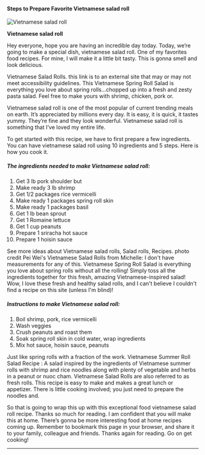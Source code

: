             

#### Steps to Prepare Favorite Vietnamese salad roll

![Vietnamese salad roll](https://img-global.cpcdn.com/recipes/5521566737629184/751x532cq70/vietnamese-salad-roll-recipe-main-photo.jpg)

**Vietnamese salad roll**

Hey everyone, hope you are having an incredible day today. Today, we’re going to make a special dish, vietnamese salad roll. One of my favorites food recipes. For mine, I will make it a little bit tasty. This is gonna smell and look delicious.

Vietnamese Salad Rolls. this link is to an external site that may or may not meet accessibility guidelines. This Vietnamese Spring Roll Salad is everything you love about spring rolls…chopped up into a fresh and zesty pasta salad. Feel free to make yours with shrimp, chicken, pork or.

Vietnamese salad roll is one of the most popular of current trending meals on earth. It’s appreciated by millions every day. It is easy, it is quick, it tastes yummy. They’re fine and they look wonderful. Vietnamese salad roll is something that I’ve loved my entire life.

To get started with this recipe, we have to first prepare a few ingredients. You can have vietnamese salad roll using 10 ingredients and 5 steps. Here is how you cook it.

##### The ingredients needed to make Vietnamese salad roll:

1.  Get 3 lb pork shoulder but
2.  Make ready 3 lb shrimp
3.  Get 1/2 packages rice vermicelli
4.  Make ready 1 packages spring roll skin
5.  Make ready 1 packages basil
6.  Get 1 lb bean sprout
7.  Get 1 Romaine lettuce
8.  Get 1 cup peanuts
9.  Prepare 1 sriracha hot sauce
10.  Prepare 1 hoisin sauce

See more ideas about Vietnamese salad rolls, Salad rolls, Recipes. photo credit Pei Wei's Vietnamese Salad Rolls from Michelle: I don't have measurements for any of this. Vietnamese Spring Roll Salad is everything you love about spring rolls without all the rolling! Simply toss all the ingredients together for this fresh, amazing Vietnamese-inspired salad! Wow, I love these fresh and healthy salad rolls, and I can't believe I couldn't find a recipe on this site (unless I'm blind)!

##### Instructions to make Vietnamese salad roll:

1.  Boil shrimp, pork, rice vermicelli
2.  Wash veggies
3.  Crush peanuts and roast them
4.  Soak spring roll skin in cold water, wrap ingredients
5.  Mix hot sauce, hoisin sauce, peanuts

Just like spring rolls with a fraction of the work. Vietnamese Summer Roll Salad Recipe : A salad inspired by the ingredients of Vietnamese summer rolls with shrimp and rice noodles along with plenty of vegetable and herbs in a peanut or nuoc cham. Vietnamese Salad Rolls are also referred to as fresh rolls. This recipe is easy to make and makes a great lunch or appetizer. There is little cooking involved; you just need to prepare the noodles and.

So that is going to wrap this up with this exceptional food vietnamese salad roll recipe. Thanks so much for reading. I am confident that you will make this at home. There’s gonna be more interesting food at home recipes coming up. Remember to bookmark this page in your browser, and share it to your family, colleague and friends. Thanks again for reading. Go on get cooking!

* * *
